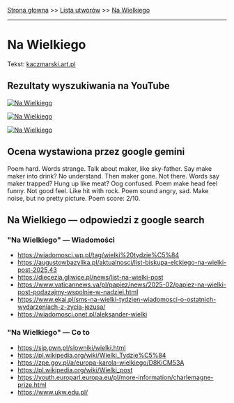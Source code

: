 [Strona głowna](../index.md) >> [Lista utworów](../list.md) >> [Na Wielkiego](329.md)

---

# Na Wielkiego

Tekst: [kaczmarski.art.pl](https://www.kaczmarski.art.pl/tworczosc/wiersze/na-wielkiego/)

## Rezultaty wyszukiwania na YouTube

[![Na Wielkiego](http://img.youtube.com/vi/YLXvyCJSOwk/0.jpg)](https://www.youtube.com/watch?v=YLXvyCJSOwk "A my nie chcemy uciekać stąd - YouTube")

[![Na Wielkiego](http://img.youtube.com/vi/-YGS9vhmFS0/0.jpg)](https://www.youtube.com/watch?v=-YGS9vhmFS0 "Jacek Kaczmarski Mury - YouTube")

[![Na Wielkiego](http://img.youtube.com/vi/KssVd4HRjig/0.jpg)](https://www.youtube.com/watch?v=KssVd4HRjig "Jacek kaczmarski - Panna - YouTube")

## Ocena wystawiona przez google gemini

Poem hard. Words strange. Talk about maker, like sky-father. Say make maker into drink? No understand. Then maker gone. Not there. Words say maker trapped? Hung up like meat? Oog confused. Poem make head feel funny. Not good feel. Like hit with rock. Poem sound angry, sad. Make noise, but no pretty picture. Poem score: 2/10.


## Na Wielkiego — odpowiedzi z google search

### "Na Wielkiego" — Wiadomości

 - <https://wiadomosci.wp.pl/tag/wielki%20tydzie%C5%84>
 - <https://augustowbazylika.pl/aktualnosci/list-biskupa-elckiego-na-wielki-post-2025,43>
 - <https://diecezja.gliwice.pl/news/list-na-wielki-post>
 - <https://www.vaticannews.va/pl/papiez/news/2025-02/papiez-na-wielki-post-podazajmy-wspolnie-w-nadziei.html>
 - <https://www.ekai.pl/sms-na-wielki-tydzien-wiadomosci-o-ostatnich-wydarzeniach-z-zycia-jezusa/>
 - <https://wiadomosci.onet.pl/aleksander-wielki>

### "Na Wielkiego" — Co to

 - <https://sjp.pwn.pl/slowniki/wielki.html>
 - <https://pl.wikipedia.org/wiki/Wielki_Tydzie%C5%84>
 - <https://zpe.gov.pl/a/europa-karola-wielkiego/D8KiCM53A>
 - <https://pl.wikipedia.org/wiki/Wielki_post>
 - <https://youth.europarl.europa.eu/pl/more-information/charlemagne-prize.html>
 - <https://www.ukw.edu.pl/>

